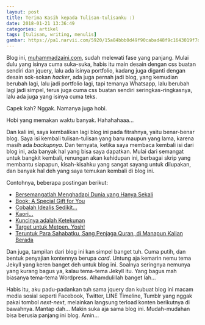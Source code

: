 ```yaml
---
layout: post
title: Terima Kasih kepada Tulisan-tulisanku :)
date: 2018-01-21 13:36:49
categories: artikel
tags: [tulisan, writing, menulis]
gambar: https://pa1.narvii.com/5920/15a84bbb0d49f90cabad48f9c1643019f7dbc251_hq.gif
---
```


Blog ini, [muhammadzaini.com](http://muhammadzaini.com), sudah melewati fase yang panjang. Mulai dulu yang isinya cuma suka-suka, habis itu main desain dengan css buatan sendiri dan jquery, lalu ada isinya portfolio, kadang juga diganti dengan desain sok-sokan _hacker_, ada juga pernah jadi blog, yang kemudian berubah lagi, lalu jadi portfolio lagi, tapi temanya Whatsapp, lalu berubah lagi jadi simpel, terus juga cuma css buatan sendiri seringkas-ringkasnya, lalu ada juga yang isinya cuma teks.

Capek kah? Nggak. Namanya juga hobi.

Hobi yang memakan waktu banyak. Hahahahaaa...

Dan kali ini, saya kembalikan lagi blog ini pada fitrahnya, yaitu benar-benar blog. Saya isi kembali tulisan-tulisan yang baru maupun yang lama, karena masih ada _backupnya_. Dan ternyata, ketika saya membaca kembali isi dari blog ini, ada banyak hal yang bisa saya dapatkan. Mulai dari semangat untuk bangkit kembali, renungan akan kehidupan ini, berbagai skrip yang membantu siapapun, kisah-kisahku yang sangat sayang untuk dilupakan, dan banyak hal deh yang saya temukan kembali di blog ini.

Contohnya, beberapa postingan berikut:

- [Bersemangatlah Menghadapi Dunia yang Hanya Sekali](http://muhammadzaini.com/2017/11/06/bersemangatlah-menghadapi-dunia-yang-hanya-sekali.html)
- [Book: A Special Gift for You](http://muhammadzaini.com/2017/10/12/book-a-special-gift-for-you.html)
- [Cobalah Idealis Sedikit...](http://muhammadzaini.com/2017/10/05/cobalah-idealis-sedikit.html)
- [Kaori...](http://muhammadzaini.com/2017/10/24/kaori.html)
- [Kuncinya adalah Ketekunan](http://muhammadzaini.com/2017/07/17/kuncinya-adalah-ketekunan.html)
- [Target untuk Metpen. Yosh!](http://muhammadzaini.com/2017/06/21/target-untuk-metpen-yosh.html)
- [Teruntuk Para Sahabatku, Sang Penjaga Quran, di Manapun Kalian Berada](http://muhammadzaini.com/2017/10/09/teruntuk-para-sahabatku-sang-penjaga-quran-di-manapun-kalian-berada.html)

Dan juga, tampilan dari blog ini kan simpel banget tuh. Cuma putih, dan bentuk penyajian kontennya berupa _card_. Untung aja kemarin nemu tema Jekyll yang keren banget deh untuk blog ini. Soalnya seringnya nemunya yang kurang bagus ya, kalau tema-tema Jekyll itu. Yang bagus mah biasanya tema-tema Wordpress. Alhamdulillah banget lah...

Habis itu, aku padu-padankan tuh sama jquery dan kubuat blog ini macam media sosial seperti Facebook, Twitter, LINE Timeline, Tumblr yang nggak pakai tombol _next-next_, melainkan langsung terload konten berikutnya di bawahnya. Mantap dah... Makin suka aja sama blog ini. Mudah-mudahan bisa berusia panjang ini blog. Amin...